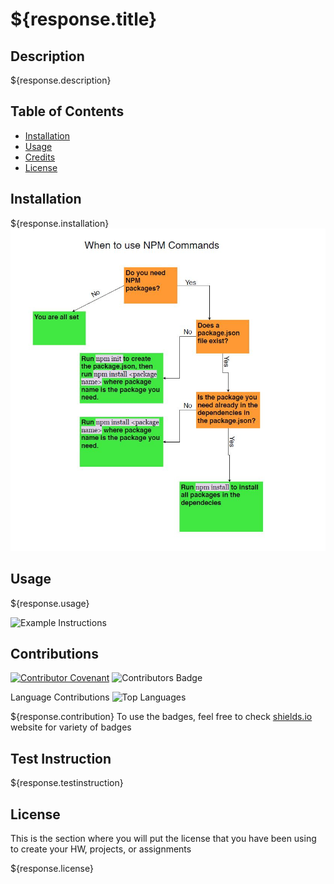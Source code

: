 # ${response.title}

## Description 
${response.description}
    
## Table of Contents
* [Installation](#installation)
* [Usage](#usage)
* [Credits](#credits)
* [License](#license)

## Installation 
${response.installation}
![Steps Installation](./steps.JPG) 
  
## Usage 
${response.usage}
  
![Example Instructions](./questionsprompt.JPG)
  
## Contributions
[![Contributor Covenant](https://img.shields.io/badge/Contributor%20Covenant-v2.0%20adopted-ff69b4.svg)](code_of_conduct.md) 
![Contributors Badge](https://img.shields.io/github/contributors/${response.username}/${response.githubRepo}?label=Total%20Contributors)

Language Contributions
![Top Languages](https://img.shields.io/github/languages/top/${response.username}/${response.githubRepo})
  
${response.contribution}
To use the badges, feel free to check [shields.io](https://shields.io/) website for variety of badges
  
## Test Instruction  
${response.testinstruction}

## License 
This is the section where you will put the license that you have been using to create your HW, projects, or assignments
  
${response.license}